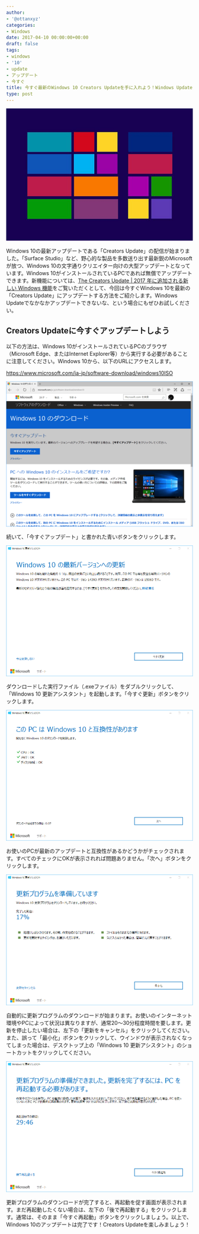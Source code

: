 ```yaml
---
author:
- '@ottanxyz'
categories:
- Windows
date: 2017-04-10 00:00:00+00:00
draft: false
tags:
- windows
- '10'
- update
- アップデート
- 今すぐ
title: 今すぐ最新のWindows 10 Creators Updateを手に入れよう！Windows Updateでアップデートできない場合にも試したい方法
type: post
---
```


![](170410-58ec18847a1a4.jpg)

Windows 10の最新アップデートである「Creators Update」の配信が始まりました。「Surface Studio」など、野心的な製品を多数送り出す最新鋭のMicrosoftが放つ、Windows 10の文字通りクリエイター向けの大型アップデートとなっています。Windows 10がインストールされているPCであれば無償でアップデートできます。新機能については、[The Creators Update | 2017 年に追加される新しい Windows 機能](https://www.microsoft.com/ja-jp/windows/upcoming-features)をご覧いただくとして、今回は今すぐWindows 10を最新の「Creators Update」にアップデートする方法をご紹介します。Windows Updateでなかなかアップデートできないな、という場合にもぜひお試しください。

## Creators Updateに今すぐアップデートしよう

以下の方法は、Windows 10がインストールされているPCのブラウザ（Microsoft Edge、またはInternet Explorer等）から実行する必要があることに注意してください。Windows 10から、以下のURLにアクセスします。

<https://www.microsoft.com/ja-jp/software-download/windows10ISO>

![](170410-58ec182f7cc53.png)

続いて、「今すぐアップデート」と書かれた青いボタンをクリックします。

![](170410-58ec1837aed7e.png)

ダウンロードした実行ファイル（.exeファイル）をダブルクリックして、「Windows 10 更新アシスタント」を起動します。「今すぐ更新」ボタンをクリックします。

![](170410-58ec183d91527.png)

お使いのPCが最新のアップデートと互換性があるかどうかがチェックされます。すべてのチェックにOKが表示されれば問題ありません。「次へ」ボタンをクリックします。

![](170410-58ec184475c11.png)

自動的に更新プログラムのダウンロードが始まります。お使いのインターネット環境やPCによって状況は異なりますが、通常20〜30分程度時間を要します。更新を停止したい場合は、左下の「更新をキャンセル」をクリックしてください。また、誤って「最小化」ボタンをクリックして、ウインドウが表示されなくなってしまった場合は、デスクトップ上の「Windows 10 更新アシスタント」のショートカットをクリックしてください。

![](170410-58ec1849992bb.png)

更新プログラムのダウンロードが完了すると、再起動を促す画面が表示されます。まだ再起動したくない場合は、左下の「後で再起動する」をクリックします。通常は、そのまま「今すぐ再起動」ボタンをクリックしましょう。以上で、Windows 10のアップデートは完了です！Creators Updateを楽しみましょう！
